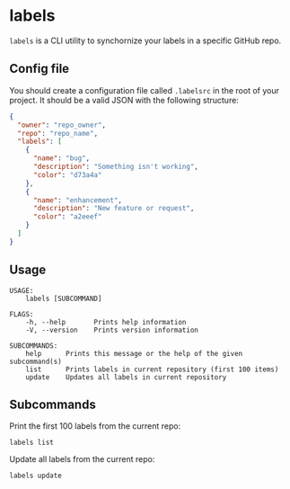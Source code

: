 # labels

`labels` is a CLI utility to synchornize your labels in a specific GitHub repo.

## Config file

You should create a configuration file called `.labelsrc` in the root of your project.
It should be a valid JSON with the following structure:

```json
{
  "owner": "repo_owner",
  "repo": "repo_name",
  "labels": [
    {
      "name": "bug",
      "description": "Something isn't working",
      "color": "d73a4a"
    },
    {
      "name": "enhancement",
      "description": "New feature or request",
      "color": "a2eeef"
    }
  ]
}
```

## Usage

```console
USAGE:
    labels [SUBCOMMAND]

FLAGS:
    -h, --help       Prints help information
    -V, --version    Prints version information

SUBCOMMANDS:
    help      Prints this message or the help of the given subcommand(s)
    list      Prints labels in current repository (first 100 items)
    update    Updates all labels in current repository
```

## Subcommands

Print the first 100 labels from the current repo:

```console
labels list
```

Update all labels from the current repo:

```console
labels update
```
